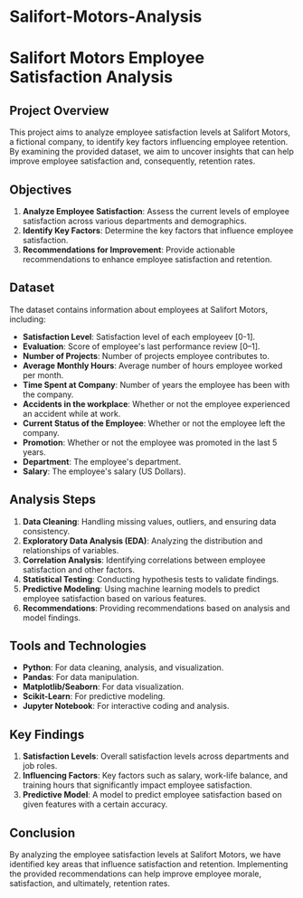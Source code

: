 # Salifort-Motors-Analysis
# Salifort Motors Employee Satisfaction Analysis

## Project Overview

This project aims to analyze employee satisfaction levels at Salifort Motors, a fictional company, to identify key factors influencing employee retention. By examining the provided dataset, we aim to uncover insights that can help improve employee satisfaction and, consequently, retention rates.

## Objectives

1. **Analyze Employee Satisfaction**: Assess the current levels of employee satisfaction across various departments and demographics.
2. **Identify Key Factors**: Determine the key factors that influence employee satisfaction.
3. **Recommendations for Improvement**: Provide actionable recommendations to enhance employee satisfaction and retention.

## Dataset

The dataset contains information about employees at Salifort Motors, including:

- **Satisfaction Level**: Satisfaction level of each employeev [0-1].
- **Evaluation**: Score of employee's last performance review [0–1].
- **Number of Projects**: Number of projects employee contributes to.
- **Average Monthly Hours**: 	Average number of hours employee worked per month.
- **Time Spent at Company**: Number of years the employee has been with the company.
- **Accidents in the workplace**: Whether or not the employee experienced an accident while at work.
- **Current Status of the Employee**: Whether or not the employee left the company.
- **Promotion**: Whether or not the employee was promoted in the last 5 years.
- **Department**: The employee's department.
- **Salary**: The employee's salary (US Dollars).

## Analysis Steps

1. **Data Cleaning**: Handling missing values, outliers, and ensuring data consistency.
2. **Exploratory Data Analysis (EDA)**: Analyzing the distribution and relationships of variables.
3. **Correlation Analysis**: Identifying correlations between employee satisfaction and other factors.
4. **Statistical Testing**: Conducting hypothesis tests to validate findings.
5. **Predictive Modeling**: Using machine learning models to predict employee satisfaction based on various features.
6. **Recommendations**: Providing recommendations based on analysis and model findings.

## Tools and Technologies

- **Python**: For data cleaning, analysis, and visualization.
- **Pandas**: For data manipulation.
- **Matplotlib/Seaborn**: For data visualization.
- **Scikit-Learn**: For predictive modeling.
- **Jupyter Notebook**: For interactive coding and analysis.

## Key Findings

1. **Satisfaction Levels**: Overall satisfaction levels across departments and job roles.
2. **Influencing Factors**: Key factors such as salary, work-life balance, and training hours that significantly impact employee satisfaction.
3. **Predictive Model**: A model to predict employee satisfaction based on given features with a certain accuracy.

## Conclusion

By analyzing the employee satisfaction levels at Salifort Motors, we have identified key areas that influence satisfaction and retention. Implementing the provided recommendations can help improve employee morale, satisfaction, and ultimately, retention rates.

